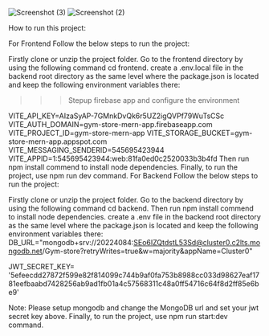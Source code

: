 ![Screenshot (3)](https://github.com/user-attachments/assets/6c72ae83-8d2e-4803-bcc4-659540924d22)
![Screenshot (2)](https://github.com/user-attachments/assets/3c4a9b2b-6586-464e-b07f-20f03e6d0d96)

How to run this project:

For Frontend
Follow the below steps to run the project:

Firstly clone or unzip the project folder.
Go to the frontend directory by using the following command cd frontend.
create a .env.local file in the backend root directory as the same level where the package.json is located and keep the following environment variables there:
>>> Stepup firebase app and configure the environment

VITE_API_KEY=AIzaSyAP-7GMnkDvQk6r5UZ2igQVPf79WuTsCSc
VITE_AUTH_DOMAIN=gym-store-mern-app.firebaseapp.com
VITE_PROJECT_ID=gym-store-mern-app
VITE_STORAGE_BUCKET=gym-store-mern-app.appspot.com
VITE_MESSAGING_SENDERID=545695423944
VITE_APPID=1:545695423944:web:81fa0ed0c2520033b3b4fd
Then run npm install commend to install node dependencies.
Finally, to run the project, use npm run dev command.
For Backend
Follow the below steps to run the project:

Firstly clone or unzip the project folder.
Go to the backend directory by using the following command  cd backend.
Then run npm install commend to install node dependencies.
create a .env file in the backend root directory as the same level where the package.json is located and keep the following environment variables there:
DB_URL="mongodb+srv://20224084:SEo6IZQtdstL53Sd@cluster0.c2lts.mongodb.net/Gym-store?retryWrites=true&w=majority&appName=Cluster0"

JWT_SECRET_KEY=
'5efeecdd27872f599e82f814099c744b9af0fa753b8988cc033d98627eaf1781eefbaabd7428256ab9ad1fb01a4c57568311c48a0ff54716c64f8d2ff85e6be9'

Note: Please setup mongodb and change the MongoDB url and set your jwt secret key above.
Finally, to run the project, use npm run start:dev command.
